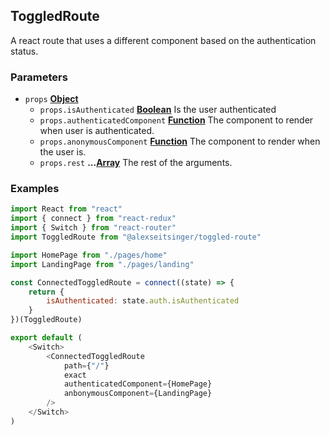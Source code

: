 <!-- Generated by documentation.js. Update this documentation by updating the source code. -->

## ToggledRoute

A react route that uses a different component based on the authentication status.

### Parameters

-   `props` **[Object][1]** 
    -   `props.isAuthenticated` **[Boolean][2]** Is the user authenticated
    -   `props.authenticatedComponent` **[Function][3]** The component to render when user is authenticated.
    -   `props.anonymousComponent` **[Function][3]** The component to render when the user is.
    -   `props.rest` **...[Array][4]** The rest of the arguments.

### Examples

```javascript
import React from "react"
import { connect } from "react-redux"
import { Switch } from "react-router"
import ToggledRoute from "@alexseitsinger/toggled-route"

import HomePage from "./pages/home"
import LandingPage from "./pages/landing"

const ConnectedToggledRoute = connect((state) => {
    return {
        isAuthenticated: state.auth.isAuthenticated
    }
})(ToggledRoute)

export default (
    <Switch>
        <ConnectedToggledRoute
            path={"/"}
            exact
            authenticatedComponent={HomePage}
            anbonymousComponent={LandingPage}
        />
    </Switch>
)
```

[1]: https://developer.mozilla.org/docs/Web/JavaScript/Reference/Global_Objects/Object

[2]: https://developer.mozilla.org/docs/Web/JavaScript/Reference/Global_Objects/Boolean

[3]: https://developer.mozilla.org/docs/Web/JavaScript/Reference/Statements/function

[4]: https://developer.mozilla.org/docs/Web/JavaScript/Reference/Global_Objects/Array
